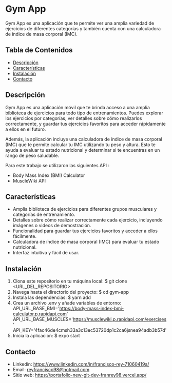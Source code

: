 # Gym App

Gym App es una aplicación que te permite ver una amplia variedad de ejercicios de diferentes categorías y también cuenta con una calculadora de índice de masa corporal (IMC).

## Tabla de Contenidos

- [Descripción](#descripción)
- [Características](#características)
- [Instalación](#instalación)
- [Contacto](#contacto)

## Descripción

Gym App es una aplicación móvil que te brinda acceso a una amplia biblioteca de ejercicios para todo tipo de entrenamientos. Puedes explorar los ejercicios por categorías, ver detalles sobre cómo realizarlos correctamente, y guardar tus ejercicios favoritos para acceder rápidamente a ellos en el futuro.

Además, la aplicación incluye una calculadora de índice de masa corporal (IMC) que te permite calcular tu IMC utilizando tu peso y altura. Esto te ayuda a evaluar tu estado nutricional y determinar si te encuentras en un rango de peso saludable.

Para este trabajo se utilizaron las siguientes API : 
- Body Mass Index (BMI) Calculator
- MuscleWiki API

## Características

- Amplia biblioteca de ejercicios para diferentes grupos musculares y categorías de entrenamiento.
- Detalles sobre cómo realizar correctamente cada ejercicio, incluyendo imágenes o videos de demostración.
- Funcionalidad para guardar tus ejercicios favoritos y acceder a ellos fácilmente.
- Calculadora de índice de masa corporal (IMC) para evaluar tu estado nutricional.
- Interfaz intuitiva y fácil de usar.

## Instalación

1. Clona este repositorio en tu máquina local: $ git clone <URL_DEL_REPOSITORIO>
2. Navega hasta el directorio del proyecto: $ cd gym-app
3. Instala las dependencias: $ yarn add
4. Crea un archivo .env y añade variables de entorno:  
API_URL_BASE_BMI='https://body-mass-index-bmi-calculator.p.rapidapi.com'
API_URL_BASE_MUSCLES='https://musclewiki.p.rapidapi.com/exercises'
API_KEY='4fac46de4cmsh33a3c13ec53720dp1c2ca6jsnea94adb3b57d'
5. Inicia la aplicación: $ expo start

## Contacto

- Linkedin: https://www.linkedin.com/in/francisco-rey-71060419a/
- Email: reyfrancisco98@hotmail.com
- Sitio web: https://portafolio-new-git-dev-franrey98.vercel.app/
